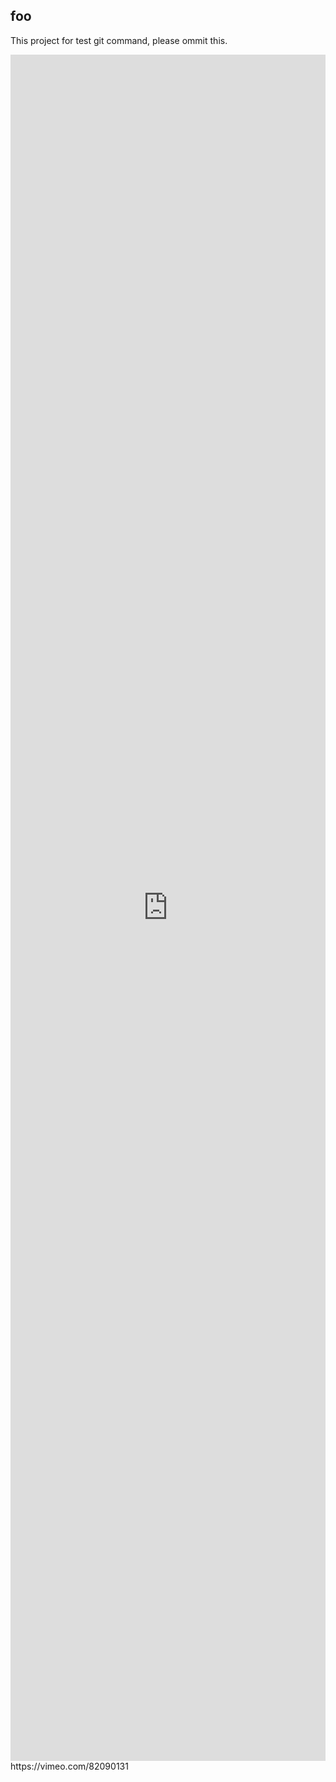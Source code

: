 ## foo

This project for test git command, please ommit this.

<iframe width="100%" height="70%" src="https://vimeo.com/82090131" frameborder="0" allowfullscreen></iframe>
https://vimeo.com/82090131
